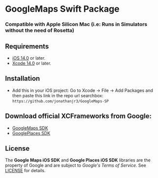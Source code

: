# GoogleMaps Swift Package
### Compatible with Apple Silicon Mac (i.e: Runs in Simulators without the need of Rosetta)

## Requirements
* [iOS 14.0](https://wikipedia.org/wiki/IOS_14) or later.
* [Xcode 14.0](https://developer.apple.com/xcode) or later.

## Installation
- Add this in your iOS project:
    Go to Xcode -> File -> Add Packages and then paste this link in the repo url searchbox:
    `https://github.com/jonathanjr3/GoogleMaps-SP`

## Download official XCFrameworks from Google:
  - [GoogleMaps SDK](https://developers.google.com/maps/documentation/ios-sdk/config#install-the-xcframework)
  - [GooglePlaces SDK](https://developers.google.com/maps/documentation/places/ios-sdk/config#install-the-xcframework)

## License
The **Google Maps iOS SDK** and **Google Places iOS SDK** libraries are the property of Google and are subject to *Google's Terms of Service*. See [LICENSE](https://github.com/jonathanjr3/GoogleMaps-SP/blob/main/LICENSE.google) for details.
